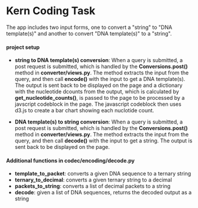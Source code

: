 # Kern Coding Task
The app includes two input forms, one to convert a "string" to "DNA template(s)" and another to convert "DNA template(s)" to a "string". 

#### project setup
- **string to DNA template(s) conversion**: When a query is submitted, a post request is submitted, which is handled by the **Conversions.post()** method in **converter/views.py**. The method extracts the input from the query, and then call **encode()** with the input to get a DNA template(s). The output is sent back to be displayed on the page and a dictionary with the nucleotide dcounts from the output, which is calculated by **get_nucleotide_counts()**, is passed to the page to be processed by a javscript codeblock in the page. The javascript codeblock then uses d3.js to create a bar chart showing each nuclotide count.

- **DNA template(s) to string conversion**: When a query is submitted, a post request is submitted, which is handled by the **Conversions.post()** method in **converter/views.py**. The method extracts the input from the query, and then call **decode()** with the input to get a string. The output is sent back to be displayed on the page.

#### Additional functions in codec/encoding/decode.py
- **template_to_packet**: converts a given DNA sequence to a ternary string
- **ternary_to_decimal**: converts a given ternary string to a decimal
- **packets_to_string**: converts a list of decimal packets to a string
- **decode**: given a list of DNA sequences, returns the decoded output as a string